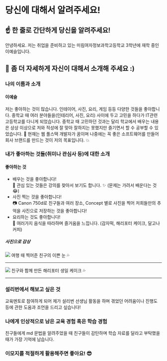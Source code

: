 # 당신에 대해서 알려주세요!

## ☝️ 한 줄로 간단하게 당신을 알려주세요!
안녕하세요. 저는 취업을 준비하고 있는 미림여자정보과학고등학교 3학년에 재학 중인 이예슬입니다. 

## 🙌 좀 더 자세하게 자신이 대해서 소개해 주세요 :)

### 나의 이름과 소개

#### 이예슬 
저는 좋아하는 것이 많습니다. 인테이어, 사진, 요리, 게임 등등 다양한 것들을 좋아합니다. 중학교 때 여러 분야들을(인테리어, 사진, 요리) 사이에 두고 고민을 하다가 IT관련 고등학교를 다니게 되었습니다. 중학교 때 고민하던 것과는 달리 학교에서 배우는 내용은 상상 이상으로 저와 적성에 잘 맞아 잘하지는 못했지만 즐기면서 할 수 공부할 수 있었습니다. 💫 현재는 웹 풀스택 개발자가 꿈이며 나중에는 꼭 좋은 소프트웨어를 만들어 회사 브랜드를 만드는 것이 저의 목표입니다. 💥 

### 내가 좋아하는 것들(취미나 관심사 등)에 대한 소개

#### 좋아하는 것
*  배우는 것을 좋아합니다! <br>
📑 관심 있는 것들은 강의를 찾아서 보기도 합니다. ✨ (문제는 가려서 배운다는 것 😂)
* 사진 찍는 것을 좋아합니다!  <br>
📷 Canon 750d로 친구들과 여러 장소,  Concept 별로 사진을 찍어 저희들만의 추억을 사진으로 저장하는 것을 좋아합니다! 
* 요리하는 것도 좋아합니다! <br>
 🍖 여러가지 음식을 따라하며 즐거움을 느낍니다. (감자떡, 해리포터 케이크, 달고나 커피)


##### 사진으로 감상

<img src = "https://user-images.githubusercontent.com/48716775/80312964-24bfbd80-8823-11ea-9990-b8158b09627d.JPG">
여행 때 찍어준 친구의 이쁜 눈 💦
<hr>

<img src="https://user-images.githubusercontent.com/48716775/80312986-40c35f00-8823-11ea-86a8-25985bd8602f.JPG">
친구와 함께 만든  해리포터 생일 케이크 💦
<hr>

### 설리번에서 해보고 싶은 것

교육멘토로 참여하게 되어 제가 설리번 선생님 활동을 하며 겪었던 어려움이나 진행도 등에 관한 도움과 조언을 드리고 싶습니다!

### 나에게 인상적으로 남은 교육 경험 혹은 학습 경험

친구들에게 md 문법을 알려주었을 때 친구들이 감탄하며 학습 자료를 달라고 부탁했을 때가 가장 기억에 남습니다.  

### 이모지를 적절하게 활용해주면 좋아요! 😎
